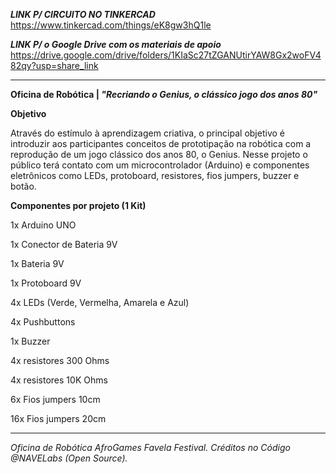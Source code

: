 ***LINK P/ CIRCUITO NO TINKERCAD*** https://www.tinkercad.com/things/eK8gw3hQ1le

***LINK P/ o Google Drive com os materiais de apoio*** https://drive.google.com/drive/folders/1KIaSc27tZGANUtirYAW8Gx2woFV482qy?usp=share_link

---

**Oficina de Robótica | *"Recriando o Genius, o clássico jogo dos anos 80"***

**Objetivo**

Através do estímulo à aprendizagem criativa, o principal objetivo é introduzir aos participantes conceitos de prototipação na robótica com a reprodução de um jogo clássico dos anos 80, o Genius. Nesse projeto o público terá contato com um microcontrolador (Arduino) e componentes eletrônicos como LEDs, protoboard, resistores, fios jumpers, buzzer e botão.

**Componentes por projeto (1 Kit)**

1x Arduino UNO

1x Conector de Bateria 9V

1x Bateria 9V

1x Protoboard 9V

4x LEDs (Verde, Vermelha, Amarela e Azul)

4x Pushbuttons

1x Buzzer

4x resistores 300 Ohms

4x resistores 10K Ohms

6x Fios jumpers 10cm

16x Fios jumpers 20cm

---
*Oficina de Robótica AfroGames Favela Festival. Créditos no Código @NAVELabs (Open Source).*
